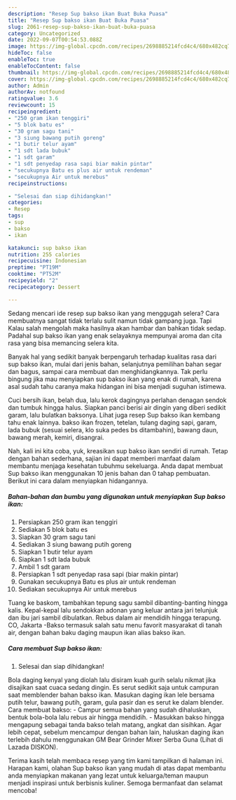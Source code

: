 ```yaml
---
description: "Resep Sup bakso ikan Buat Buka Puasa"
title: "Resep Sup bakso ikan Buat Buka Puasa"
slug: 2061-resep-sup-bakso-ikan-buat-buka-puasa
category: Uncategorized
date: 2022-09-07T00:54:53.088Z
image: https://img-global.cpcdn.com/recipes/2698885214fcd4c4/680x482cq70/sup-bakso-ikan-foto-resep-utama.jpg
hideToc: false
enableToc: true
enableTocContent: false
thumbnail: https://img-global.cpcdn.com/recipes/2698885214fcd4c4/680x482cq70/sup-bakso-ikan-foto-resep-utama.jpg
cover: https://img-global.cpcdn.com/recipes/2698885214fcd4c4/680x482cq70/sup-bakso-ikan-foto-resep-utama.jpg
author: Admin
authorAv: notfound
ratingvalue: 3.6
reviewcount: 15
recipeingredient:
- "250 gram ikan tenggiri"
- "5 blok batu es"
- "30 gram sagu tani"
- "3 siung bawang putih goreng"
- "1 butir telur ayam"
- "1 sdt lada bubuk"
- "1 sdt garam"
- "1 sdt penyedap rasa sapi biar makin pintar"
- "secukupnya Batu es plus air untuk rendeman"
- "secukupnya Air untuk merebus"
recipeinstructions:

- "Selesai dan siap dihidangkan!"
categories:
- Resep
tags:
- sup
- bakso
- ikan

katakunci: sup bakso ikan 
nutrition: 255 calories
recipecuisine: Indonesian
preptime: "PT19M"
cooktime: "PT52M"
recipeyield: "2"
recipecategory: Dessert

---
```



Sedang mencari ide resep sup bakso ikan yang menggugah selera? Cara membuatnya sangat tidak terlalu sulit namun tidak gampang juga. Tapi Kalau salah mengolah maka hasilnya akan hambar dan bahkan tidak sedap. Padahal sup bakso ikan yang enak selayaknya mempunyai aroma dan cita rasa yang bisa memancing selera kita.


Banyak hal yang sedikit banyak berpengaruh terhadap kualitas rasa dari sup bakso ikan, mulai dari jenis bahan, selanjutnya pemilihan bahan segar dan bagus, sampai cara membuat dan menghidangkannya. Tak perlu bingung jika mau menyiapkan sup bakso ikan yang enak di rumah, karena asal sudah tahu caranya maka hidangan ini bisa menjadi suguhan istimewa.

Cuci bersih ikan, belah dua, lalu kerok dagingnya perlahan denagan sendok dan tumbuk hingga halus. Siapkan panci berisi air dingin yang diberi sedikit garam, lalu bulatkan baksonya. Lihat juga resep Sup bakso ikan kembang tahu enak lainnya. bakso ikan frozen, tetelan, tulang daging sapi, garam, lada bubuk (sesuai selera, klo suka pedes bs ditambahin), bawang daun, bawang merah, kemiri, disangrai.


Nah, kali ini kita coba, yuk, kreasikan sup bakso ikan sendiri di rumah. Tetap dengan bahan sederhana, sajian ini dapat memberi manfaat dalam membantu menjaga kesehatan tubuhmu sekeluarga. Anda dapat membuat Sup bakso ikan menggunakan 10 jenis bahan dan 0 tahap pembuatan. Berikut ini cara dalam menyiapkan hidangannya.

<!--inarticleads1-->

##### Bahan-bahan dan bumbu yang digunakan untuk menyiapkan Sup bakso ikan:

1. Persiapkan 250 gram ikan tenggiri
1. Sediakan 5 blok batu es
1. Siapkan 30 gram sagu tani
1. Sediakan 3 siung bawang putih goreng
1. Siapkan 1 butir telur ayam
1. Siapkan 1 sdt lada bubuk
1. Ambil 1 sdt garam
1. Persiapkan 1 sdt penyedap rasa sapi (biar makin pintar)
1. Gunakan secukupnya Batu es plus air untuk rendeman
1. Sediakan secukupnya Air untuk merebus


Tuang ke baskom, tambahkan tepung sagu sambil dibanting-banting hingga kalis. Kepal-kepal lalu sendokkan adonan yang keluar antara jari telunjuk dan ibu jari sambil dibulatkan. Rebus dalam air mendidih hingga terapung. CO, Jakarta -Bakso termasuk salah satu menu favorit masyarakat di tanah air, dengan bahan baku daging maupun ikan alias bakso ikan. 

<!--inarticleads2-->

##### Cara membuat Sup bakso ikan:


1. Selesai dan siap dihidangkan!

Bola daging kenyal yang diolah lalu disiram kuah gurih selalu nikmat jika disajikan saat cuaca sedang dingin. Es serut sedikit saja untuk campuran saat memblender bahan bakso ikan. Masukan daging ikan lele bersama putih telur, bawang putih, garam, gula pasir dan es serut ke dalam blender. Cara membuat bakso: - Campur semua bahan yang sudah dihaluskan, bentuk bola-bola lalu rebus air hingga mendidih. - Masukkan bakso hingga mengapung sebagai tanda bakso telah matang, angkat dan sisihkan. Agar lebih cepat, sebelum mencampur dengan bahan lain, haluskan daging ikan terlebih dahulu menggunakan GM Bear Grinder Mixer Serba Guna (Lihat di Lazada DISKON). 

Terima kasih telah membaca resep yang tim kami tampilkan di halaman ini. Harapan kami, olahan Sup bakso ikan yang mudah di atas dapat membantu anda menyiapkan makanan yang lezat untuk keluarga/teman maupun menjadi inspirasi untuk berbisnis kuliner. Semoga bermanfaat dan selamat mencoba!
